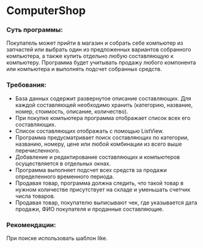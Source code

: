 # ComputerShop

### Суть программы:
Покупатель может прийти в магазин и собрать себе компьютер из запчастей или выбрать один из предложенных вариантов собранного компьютера, а также купить отдельно  любую составляющую к компьютеру. Программа будет учитывать продажу любого компонента или компьютера и выполнять подсчет собранных средств.

### Требования: 
- База данных содержит развернутое описание составляющих. Для каждой составляющей необходимо хранить (категорию, название, номер, стоимость, описание, количество).
- При покупке компьютера программа отображает список всех его составляющих.
- Список составляющих отображать с помощью ListView.
- Программа предусматривает поиск составляющих по категории, названию, номеру, цене или любой комбинации из всего выше перечисленного.
- Добавление и редактирование составляющих и компьютеров осуществляется в отдельных окнах.
- Программа выполняет подсчет всех средств за продажи определенного временного периода. 
- Продавая товар, программа должна следить, что такой товар в нужном количестве присутствует на складе и уменьшать счетчик числа товаров.
- Продавая товар, покупателю выписывают чек, где указывается дата продажи, ФИО покупателя и проданные составляющие.

### Рекомендации:
При поиске использовать шаблон like.
